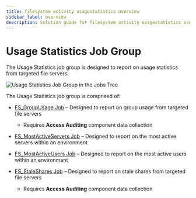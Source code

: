 ```yaml
---
title: filesystem activity usagestatistics overview
sidebar_label: overview
description: Solution guide for filesystem activity usagestatistics overview including implementation steps, configuration, and best practices.
---
```


# Usage Statistics Job Group

The Usage Statistics job group is designed to report on usage statistics from targeted file servers.

![Usage Statistics Job Group in the Jobs Tree](/img/product_docs/accessanalyzer/admin/hostmanagement/jobstree.webp)

The Usage Statistics job group is comprised of:

- [FS_GroupUsage Job](/docs/accessanalyzer/12.0/solutions/filesystem/activity/usagestatistics/fs-groupusage.md) – Designed to report on group usage from targeted file
  servers

  - Requires **Access Auditing** component data collection

- [FS_MostActiveServers Job](/docs/accessanalyzer/12.0/solutions/filesystem/activity/usagestatistics/fs-mostactiveservers.md) – Designed to report on the most active
  servers within an environment
- [FS_MostActiveUsers Job](/docs/accessanalyzer/12.0/solutions/filesystem/activity/usagestatistics/fs-mostactiveusers.md) – Designed to report on the most active users
  within an environment
- [FS_StaleShares Job](/docs/accessanalyzer/12.0/solutions/filesystem/activity/usagestatistics/fs-staleshares.md) – Designed to report on stale shares from targeted file
  servers

  - Requires **Access Auditing** component data collection
